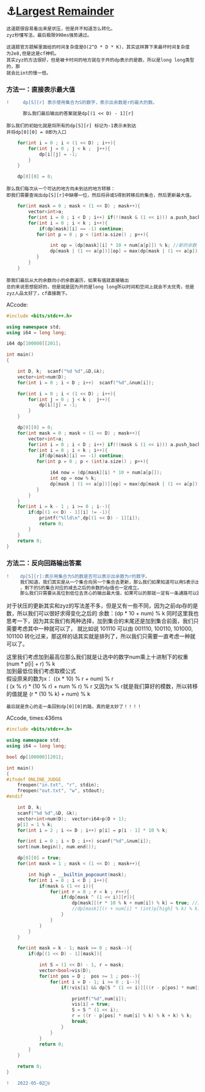 #  ⚓[Largest Remainder](https://codeforces.com/gym/103443/problem/D)

    这道题很容易看出来是状压，但是并不知道怎么转化。
    zyz秒懂写法，最后极限998ms强势通过。
    
    这道题官方题解里面给的时间复杂度是O(2^D * D * K)，其实这样算下来最坏时间复杂度
    为2e8,但是这是cf神机。
    其实zyz的方法很好，但是被卡时间的地方就在于开的dp表示的是数，所以是long long类型的，那
    就会比int的慢一倍。
    
###   方法一：直接表示最大值
```diff
!     dp[S][r] 表示使用集合为S的数字，表示出余数是r的最大的数。

      那么我们最后输出的答案就是dp[(1 << D) - 1][r]
```
    
    那么我们的初始化就是将所有的dp[S][r] 标记为-1表示未到达
    并将dp[0][0] = 0即为入口
```C++
    for(int i = 0 ; i < (1 << D) ; i++){
        for(int j = 0 ; j < k ;  j++){
            dp[i][j] = -1;
        }
    }

    dp[0][0] = 0;
```

    那么我们每次从一个可达的地方向未到达的地方转移：
    即我们需要查询出dp[S][r]中缺哪一位，然后将异或S得到转移后的集合，然后更新最大值。
    
```C++
    for(int mask = 0 ; mask < (1 << D) ; mask++){
        vector<int>a;
        for(int i = 0 ; i < D ; i++) if(!(mask & (1 << i))) a.push_back(i);//找出还未在这个集合中出现的数
        for(int i = 0 ; i < k ; i++){
            if(dp[mask][i] == -1) continue;
           for(int p = 0 ; p < (int)a.size() ; p++){

                int op = (dp[mask][i] * 10 + num[a[p]]) % k; //新的余数
                dp[mask | (1 << a[p])][op] = max(dp[mask | (1 << a[p])][op], now); //将其变为可达
           }
        }
    }
```
    那我们最后从大的余数向小的余数遍历，如果有值就直接输出
    总的来说思想挺好的，但是就是因为开的是long long所以时间和空间上就会不太优秀，但是zyz人品太好了，cf直接跪下。
ACcode:
```C++
#include <bits/stdc++.h>

using namespace std;
using i64 = long long;

i64 dp[100000][201];

int main()
{

    int D, k;  scanf("%d %d",&D,&k);
    vector<int>num(D);
    for(int i = 0 ; i < D ; i++)  scanf("%d",&num[i]);

    for(int i = 0 ; i < (1 << D) ; i++){
        for(int j = 0 ; j < k ;  j++){
            dp[i][j] = -1;
        }
    }

    dp[0][0] = 0;
    for(int mask = 0 ; mask < (1 << D) ; mask++){
        vector<int>a;
        for(int i = 0 ; i < D ; i++) if(!(mask & (1 << i))) a.push_back(i);
        for(int i = 0 ; i < k ; i++){
            if(dp[mask][i] == -1) continue;
           for(int p = 0 ; p < (int)a.size() ; p++){

                i64 now = (dp[mask][i] * 10 + num[a[p]]);
                int op = now % k;
                dp[mask | (1 << a[p])][op] = max(dp[mask | (1 << a[p])][op], now);
           }
        }
    }   
    for(int i = k - 1 ; i >= 0 ; i--){
        if(dp[(1 << D) - 1][i] != -1){
            printf("%lld\n",dp[(1 << D) - 1][i]);
            return 0;
        }
    }
    return 0;
}
```
### 方法二：反向回路输出答案

```diff
!    dp[S][r]:表示用集合为S的数是否可以表示出余数为r的数字。
     我们知道，我们其实是从一个集合向另一个集合去更新，那么我们如果知道可以用S表示出来一个余数为r的数字，那么我们除去一个数字
     ，剩下的S的集合对应的减去之后的余数的dp值也一定成立。
     那么我们只需要从高位到低位去贪心的输出最大值，如果可以的那就一定有一条通路可以回到dp[0][0]

```

   对于状压的更新其实和zyz的写法差不多，但是又有一些不同，因为之前dp存的是数，所以我们可以很好求得变化之后的
   余数：(dp * 10 + num) % k
   同时这里我也思考一下，因为其实我们有两种选择，加到集合的末尾还是加到集合前面，我们只需要考虑其中一种就可以了，
   就比如说 101110
   可以由 001110, 100110, 101000, 101100 转化过来，那这样的话其实就是排列了，所以我们只需要一直考虑一种就可以了。
   
   这里我们考虑加到最高位那么我们就是让选中的数字num乘上十进制下的权重 (num * p[i] + r) % k  
              加到最低位我们考虑取模公式  
              假设原来的数为x：  ((x * 10) % r + num) % r   
                                ( (x % r) * (10 % r) + num % r) % r
                                又因为x % r就是我们算好的模数，所以转移的值就是
                                (r * (10 % k) + num) % k 
                                
                                
    最后就是贪心的走一条回到dp[0][0]的路，真的是太妙了！！！！
    
ACcode, times:436ms
```C++
#include <bits/stdc++.h>

using namespace std;
using i64 = long long;

bool dp[100000][201];

int main()
{
#ifndef ONLINE_JUDGE
    freopen("in.txt", "r", stdin);
    freopen("out.txt", "w", stdout);
#endif

    int D, k;
    scanf("%d %d",&D, &k);
    vector<int>num(D);  vector<i64>p(D + 1);
    p[1] = 1 % k;
    for(int i = 2 ; i <= D ; i++) p[i] = p[i - 1] * 10 % k;

    for(int i = 0 ; i < D ; i++) scanf("%d",&num[i]);
    sort(num.begin(), num.end());

    dp[0][0] = true;
    for(int mask = 1 ; mask < (1 << D) ; mask++){

        int high = __builtin_popcount(mask);
        for(int i = 0 ; i < D ; i++){
            if(mask & (1 << i)){
                for(int r = 0 ; r < k ; r++){
                    if(dp[mask ^ (1 << i)][r]){
                        dp[mask][(r * 10 % k + num[i]) % k] = true; //加到末尾
                        //dp[mask][(r + num[i] * (int)p[high] % k) % k] = true; //加到最高位
                    }
                }
            }
        }
    }

    for(int mask = k - 1; mask >= 0 ; mask--){
        if(dp[(1 << D) - 1][mask]){ 

            int S = (1 << D) - 1, r = mask;
            vector<bool>vis(D);
            for(int pos = D ;  pos >= 1 ; pos--){
                for(int i = D - 1; i >= 0 ; i--){
                    if(!vis[i] && dp[S ^ (1 << i)][((r - p[pos] * num[i] % k) % k + k) % k]){

                        printf("%d",num[i]);
                        vis[i] = true;
                        S = S ^ (1 << i);
                        r = ((r - p[pos] * num[i] % k) % k + k) % k;
                        break;
                    }
                }
            }
            return 0;
        }
    }

    return 0;
}
```
   
```diff
!   2022-05-02🚴‍♀️
```
 
